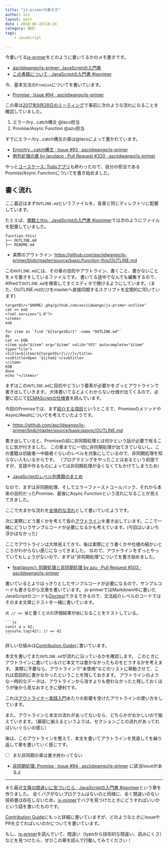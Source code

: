 ```yaml
---
title: "js-primerの書き方"
author: azu
layout: post
date : 2018-06-26T18:28
category: 雑記
tags:
    - JavaScript

---
```


今書いてる[js-primer](https://github.com/asciidwango/js-primer "js-primer")をどのように書いてるかのメモ書きです。

- [asciidwango/js-primer: JavaScriptの入門書](https://github.com/asciidwango/js-primer "asciidwango/js-primer: JavaScriptの入門書")
- [この書籍について · JavaScriptの入門書 #jsprimer](https://asciidwango.github.io/js-primer/ "この書籍について · JavaScriptの入門書 #jsprimer")


今、基本文法の`Promise`についてを書いています。

- [Promise · Issue #94 · asciidwango/js-primer](https://github.com/asciidwango/js-primer/issues/94)

この章は[2017年9月28日のミーティング](https://github.com/asciidwango/js-primer/blob/3d9e4e84ab83d36c9f2dec4a169da07b8f07b82c/meetings/2017-09-28/README.md#%E3%82%A8%E3%83%A9%E3%83%BC)で事前に次のような流れになることを確認していました。

1. エラー/try...catch構文 @laco担当
2. Promise/Async Function @azu担当

すでにエラー/try...catch構文の章は@lacoによって書かれています。

- [Error/try...catch構文 · Issue #93 · asciidwango/js-primer](https://github.com/asciidwango/js-primer/issues/93)
- [例外処理の章 by lacolaco · Pull Request #320 · asciidwango/js-primer](https://github.com/asciidwango/js-primer/pull/320)

やっと[ユースケース: Todoアプリ](https://asciidwango.github.io/js-primer/use-case/todoapp/)も終わったので、自分の担当であるPromise/Async Functionについてを書き始めました。

## 書く流れ

ここ最近はまず`OUTLINE.md`というファイルを、各章と同じディレクトリに配置しています。

たとえば、[関数とthis · JavaScriptの入門書 #jsprimer](https://asciidwango.github.io/js-primer/basic/function-this/)では次のようにファイルを配置していました。

```
function-this/
├── OUTLINE.md
├── README.md
```

- 実際のアウトライン: <https://github.com/asciidwango/js-primer/blob/master/source/basic/function-this/OUTLINE.md>

この`OUTLINE.md`には、その章の目的やアウトライン、書くこと、書かないことをメモ書きをしているファイルです。
書いてる途中でなんでも編集するので、Alfredで`OUTLINE.md`を検索してすぐエディタで開けるようにしています。（また、OUTLINE.mdだけをmasterへ直接同期するスクリプトを定期的に叩いています)

```
targetDir="$HOME/.ghq/github.com/asciidwango/js-primer-outline"
cat << eob
<?xml version="1.0"?>
<items>
eob

for item in `find "${targetDir}" -name "OUTLINE.md"`
do
cat << EOB
<item uid="$item" arg="$item" valid="YES" autocomplete="$item" type="file">
<title>${item/${targetDir}\///}</title>
<subtitle>Open '${item}'</subtitle>
</item>
EOB
done
echo "</items>"
```

まずはこの`OUTLINE.md`に目的やどういう要素が必要かをざっとアウトラインで書き出していきます。
大体書いてるとよくわからない仕様が出てくるので、必要に応じて[ECMAScriptの仕様書](https://tc39.github.io/ecma262/)を読んでいます。

今回のPromiseでは、まず[紹介する項目](https://github.com/asciidwango/js-primer/blob/master/source/basic/async/OUTLINE.md#%E7%B4%B9%E4%BB%8B%E3%81%99%E3%82%8B%E9%A0%85%E7%9B%AE)というところで、PromiseのメソッドやAsync/Awaitについてを考えていたようです。

- <https://github.com/asciidwango/js-primer/blob/master/source/basic/async/OUTLINE.md>


書き出していると、Promiseの前に非同期処理とは何かという話が必要で有ることに気が付きました。
この章までに一切に非同期処理が出てきていないし、この書籍は初級者〜中級者ぐらいのレベルを対象にしているので、非同期処理を知らない人もいるからです。
（プログラミングをやったことはあるという前提ですが、言語や作るものによっては非同期処理が全くなくてもかけてしまうため）

- [JavaScriptのレベル別書籍のまとめ](https://gist.github.com/azu/027859e08e284cb8dfe7)

なので、まずは非同期処理、そしてエラーファーストコールバック、それから本来の目的だったPromise、最後にAsync Functionという流れになることが見えてきました。

ここで大まかな流れを[全体的な流れ](https://github.com/asciidwango/js-primer/blob/master/source/basic/async/OUTLINE.md#%E5%85%A8%E4%BD%93%E7%9A%84%E3%81%AA%E6%B5%81%E3%82%8C)として書いていたようです。

次に実際にどう書くかを考えて仮の[アウトライン](https://github.com/asciidwango/js-primer/blob/master/source/basic/async/OUTLINE.md#%E3%82%A2%E3%82%A6%E3%83%88%E3%83%A9%E3%82%A4%E3%83%B3)を書き出しています。ここで一緒にどういうサンプルコードが必要になるかも考えています。(今回はいまいち浮かばなかった)

ここでアウトラインは大体見えてきて、後は実際にどう書くかや仕様の細かいところがわからない感じになってきました。
なので、アウトラインをずっとやっていてもしょうがないので、まずは"非同期処理"についてを書き始めました。

- [feat(async): 同期処理と非同期処理 by azu · Pull Request #503 · asciidwango/js-primer](https://github.com/asciidwango/js-primer/pull/503)

書いているとよりはっきりとしたサンプルコードが必要になるので、サンプルコードも書きながら文章を書いています。
js-primerではMarkdown中に書いたJavaScriptのコードも[Doctest](https://github.com/asciidwango/js-primer/blob/master/CONTRIBUTING.md#doctest)できるできるので、文法紹介レベルのコードではそのまま文章にテストを一緒に書いています。

`式 // => 値`と書くと`式`の評価結果が`値`になることをテストしている。

	```js
	const a = 42;
	console.log(42); // => 42
	```

詳しい仕組みは[Contribution Guide](https://github.com/asciidwango/js-primer/blob/master/CONTRIBUTING.md)に書いています。

本文を書いてまた`OUTLINE.md`が流れに沿っているかを確認します。
このときにアウトラインに書いているけど本文では書かなかったものをどうするかを考えます。
実際に不要なら、アウトラインで"未使用"などのリストに移動させて、これは意図的に書かなかったということを残しておきます。
アウトラインのような一時的なデータは、アウトラインから消すよりも使わなかったと残しておくほうが後から見なおすときに便利です。

これは[アウトライナー実践入門](http://gihyo.jp/book/2016/978-4-7741-8285-8)あたりの影響を受けたアウトラインの使い方をしています。

また、アウトラインと本文の流れがあってないなら、どちらかがおかしいので揃えていきます。（厳密に揃えるというよりは、セクションごとの流れがあってればいいぐらいの感じ）

後は、このアウトラインを整えて、本文を書いてアウトラインを見直してを繰り返して章を書いていく感じです。

- [ ] まだ非同期の章は書き終わってない
- [非同期処理: Promise · Issue #94 · asciidwango/js-primer](https://github.com/asciidwango/js-primer/issues/94) に該当Issueがあるよ

----

また最近[文章の間違いに気づいたら · JavaScriptの入門書 #jsprimer](https://asciidwango.github.io/js-primer/intro/feedback/)という章を作りました。
全くバグがないプログラムはないのと同様に、全く間違いのない技術書は存在しないため、[js-primer](https://github.com/asciidwango/js-primer "js-primer")でバグを見つけたときにどうすればいいかという話を書いたものです。

[Contribution Guide](https://github.com/asciidwango/js-primer/blob/master/CONTRIBUTING.md)にもっと詳細に書いていますが、どのようなときにIssueやPRを立てればいいのかについてを書いています。

もし、[js-primer](https://asciidwango.github.io/js-primer/)を読んでいて、間違い（typoから技術的な間違い、読みにくさ）などを見つけたら、ぜひこの章を読んで行動してみてください！
